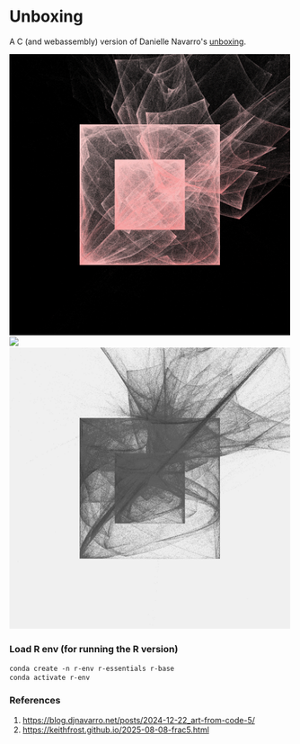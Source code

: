 # Unboxing

A C (and webassembly) version of Danielle Navarro's [unboxing](https://blog.djnavarro.net/posts/2024-12-22_art-from-code-5/).

<img src="imgs/fractal.big.webp" width="500"/>
<img src="imgs/fractal.png" width="500"/>
<img src="imgs/fractal.r.png" width="500"/>

### Load R env (for running the R version)

```
conda create -n r-env r-essentials r-base
conda activate r-env
```

### References

1. https://blog.djnavarro.net/posts/2024-12-22_art-from-code-5/
2. https://keithfrost.github.io/2025-08-08-frac5.html


